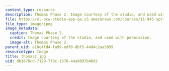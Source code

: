 ```yaml
---
content_type: resource
description: Thomas Phase 2. Image courtesy of the studio, and used with permission.
file: https://ol-ocw-studio-app-qa.s3.amazonaws.com/courses/11-945-springfield-studio-spring-2004/db1870cd7129770c137644a9897b46d2_thomas2.jpg
file_type: image/jpeg
image_metadata:
  caption: Thomas Phase 2.
  credit: Image courtesy of the studio, and used with permission.
  image-alt: Thomas Phase 2.
parent_uid: a10c4fd4-fa99-edf0-dbf5-44d4c2aa5059
resourcetype: Image
title: thomas2.jpg
uid: db1870cd-7129-770c-1376-44a9897b46d2
---
```

